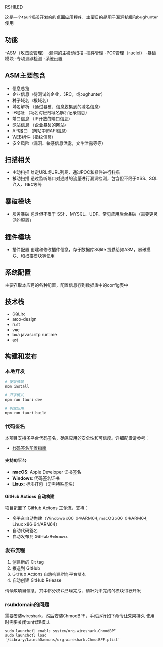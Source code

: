 RSHILED

这是一个tauri框架开发的的桌面应用程序，主要目的是用于漏洞挖掘和bughunter使用

## 功能
-ASM（攻击面管理）
-漏洞的主被动扫描
-插件管理
-POC管理（nuclei）
-暴破模块
-专项漏洞检测
-系统设置


## ASM主要包含
- 信息总览
- 企业信息（待测试的企业，SRC，或bughunter）
- 种子域名（根域名）
- 域名解析 （通过暴破、信息收集到的域名信息）
- IP地址 （域名对应的域名解析记录信息）
- 端口信息 （IP开放的端口信息）
- 网站信息 （企业暴破的网站）
- API接口 （网站中的API信息）
- WEB组件（指纹信息）
- 安全风险（漏洞、敏感信息泄露，文件泄露等等）

## 扫描相关
- 主动扫描
	给定URL或URL列表，通过POC和插件进行扫描
- 被动扫描
	通过监听端口对通过的流量进行漏洞检测，包含但不限于XSS、SQL注入、REC等等

## 暴破模块
- 服务暴破
	包含但不限于 SSH、MYSQL、UDP、常见应用后台暴破（需要更灵活的配置）

## 插件模块
- 插件配置
	创建和修改插件信息，存于数据库SQlite
	提供给如ASM，暴破模块、和扫描模块等使用

## 系统配置
主要存取本应用的各种配置，配置信息存到数据库中的config表中


## 技术栈
- SQLite
- arco-design
- rust
- vue
- boa javascritp runtime
- ast

## 构建和发布

### 本地开发
```bash
# 安装依赖
npm install

# 开发模式
npm run tauri dev

# 构建应用
npm run tauri build
```

### 代码签名

本项目支持多平台代码签名，确保应用的安全性和可信度。详细配置请参考：
- [代码签名配置指南](docs/code-signing.md)

#### 支持的平台
- **macOS**: Apple Developer 证书签名
- **Windows**: 代码签名证书
- **Linux**: 标准打包（无需特殊签名）

#### GitHub Actions 自动构建

项目配置了 GitHub Actions 工作流，支持：
- 多平台自动构建（Windows x86-64/ARM64, macOS x86-64/ARM64, Linux x86-64/ARM64）
- 自动代码签名
- 自动发布到 GitHub Releases

### 发布流程

1. 创建新的 Git tag
2. 推送到 GitHub
3. GitHub Actions 自动构建所有平台版本
4. 自动创建 GitHub Release

请读取项目信息，其中部分模块已经完成，请针对未完成的模块进行开发



### rsubdomain的问题
需要安装wireshark，然后安装ChmodBPF，手动运行如下命令让效果持久
使用时需要关闭tun代理模式
```
sudo launchctl enable system/org.wireshark.ChmodBPF
sudo launchctl load '/Library/LaunchDaemons/org.wireshark.ChmodBPF.plist'
```